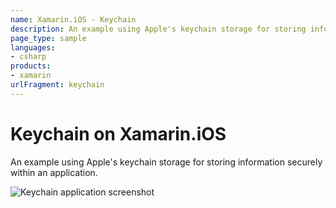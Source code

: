 ```yaml
---
name: Xamarin.iOS - Keychain
description: An example using Apple's keychain storage for storing information securely within an application.
page_type: sample
languages:
- csharp
products:
- xamarin
urlFragment: keychain
---
```

# Keychain on Xamarin.iOS

An example using Apple's keychain storage for storing
information securely within an application.

![Keychain application screenshot](Screenshots/Keychain.png "Keychain application screenshot")
